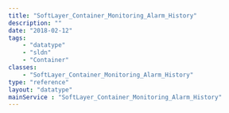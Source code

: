```yaml
---
title: "SoftLayer_Container_Monitoring_Alarm_History"
description: ""
date: "2018-02-12"
tags:
    - "datatype"
    - "sldn"
    - "Container"
classes:
    - "SoftLayer_Container_Monitoring_Alarm_History"
type: "reference"
layout: "datatype"
mainService : "SoftLayer_Container_Monitoring_Alarm_History"
---
```

